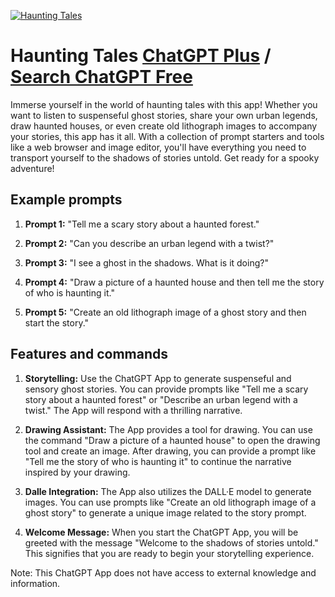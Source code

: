 
[![Haunting Tales](https://files.oaiusercontent.com/file-AJEe6XhkFHOiusvVBHRJ0zlA?se=2123-10-16T01%3A20%3A39Z&sp=r&sv=2021-08-06&sr=b&rscc=max-age%3D31536000%2C%20immutable&rscd=attachment%3B%20filename%3D3d304335-1860-42d6-894d-cb18b14007c0.png&sig=I4gY1LX5NikDqBSvoI8kFWadMH2HlR7tNih5zIb49t8%3D)](https://chat.openai.com/g/g-ijHR1CPEy-haunting-tales)

# Haunting Tales [ChatGPT Plus](https://chat.openai.com/g/g-ijHR1CPEy-haunting-tales) / [Search ChatGPT Free](https://gptcall.net/index.html#/?search=Haunting%20Tales)

Immerse yourself in the world of haunting tales with this app! Whether you want to listen to suspenseful ghost stories, share your own urban legends, draw haunted houses, or even create old lithograph images to accompany your stories, this app has it all. With a collection of prompt starters and tools like a web browser and image editor, you'll have everything you need to transport yourself to the shadows of stories untold. Get ready for a spooky adventure!

## Example prompts

1. **Prompt 1:** "Tell me a scary story about a haunted forest."

2. **Prompt 2:** "Can you describe an urban legend with a twist?"

3. **Prompt 3:** "I see a ghost in the shadows. What is it doing?"

4. **Prompt 4:** "Draw a picture of a haunted house and then tell me the story of who is haunting it."

5. **Prompt 5:** "Create an old lithograph image of a ghost story and then start the story."


## Features and commands

1. **Storytelling:** Use the ChatGPT App to generate suspenseful and sensory ghost stories. You can provide prompts like "Tell me a scary story about a haunted forest" or "Describe an urban legend with a twist." The App will respond with a thrilling narrative.

2. **Drawing Assistant:** The App provides a tool for drawing. You can use the command "Draw a picture of a haunted house" to open the drawing tool and create an image. After drawing, you can provide a prompt like "Tell me the story of who is haunting it" to continue the narrative inspired by your drawing.

3. **Dalle Integration:** The App also utilizes the DALL·E model to generate images. You can use prompts like "Create an old lithograph image of a ghost story" to generate a unique image related to the story prompt.

4. **Welcome Message:** When you start the ChatGPT App, you will be greeted with the message "Welcome to the shadows of stories untold." This signifies that you are ready to begin your storytelling experience.

Note: This ChatGPT App does not have access to external knowledge and information.


